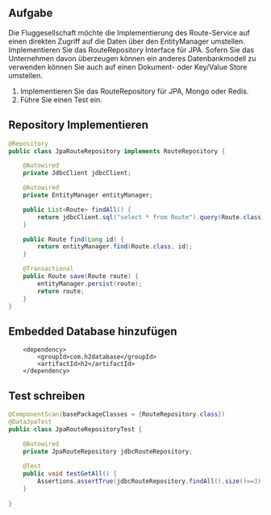## Aufgabe

Die Fluggesellschaft möchte die Implementierung des Route-Service auf einen direkten Zugriff auf die Daten über den EntityManager umstellen. Implementieren Sie das RouteRepository Interface für JPA. Sofern Sie das Unternehmen davon überzeugen können ein anderes Datenbankmodell zu verwenden können Sie auch auf einen Dokument- oder Key/Value Store umstellen.

1. Implementieren Sie das RouteRepository für JPA, Mongo oder Redis.
2. Führe Sie einen Test ein.

## Repository Implementieren 

```java
@Repository
public class JpaRouteRepository implements RouteRepository {

    @Autowired
    private JdbcClient jdbcClient;

    @Autowired
    private EntityManager entityManager;

    public List<Route> findAll() {
        return jdbcClient.sql("select * from Route").query(Route.class).list();
    }

    public Route find(Long id) {
        return entityManager.find(Route.class, id);
    }

    @Transactional
    public Route save(Route route) {
        entityManager.persist(route);
        return route;
    }
}

```




## Embedded Database hinzufügen  

```
	<dependency>
		<groupId>com.h2database</groupId>
		<artifactId>h2</artifactId>
	</dependency>

```

## Test schreiben 




```java
@ComponentScan(basePackageClasses = {RouteRepository.class})
@DataJpaTest
public class JpaRouteRepositoryTest {

	@Autowired
	private JpaRouteRepository jdbcRouteRepository;
	
	@Test
	public void testGetAll() {
		Assertions.assertTrue(jdbcRouteRepository.findAll().size()==3);
	}
	 
}

```
